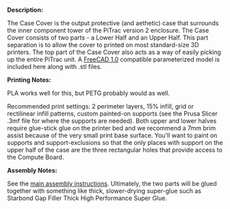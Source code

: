 ﻿**Description:**

The Case Cover is the output protective (and aethetic) case that surrounds the inner component tower of the PiTrac version 2 enclosure.  The Case Cover consists of two parts - a Lower Half and an Upper Half.  This part separation is to allow the cover to printed on most standard-size 3D printers. The top part of the Case Cover also acts as a way of easily picking up the entire PiTrac unit.
A [FreeCAD 1.0](https://www.freecad.org/downloads.php) compatible parameterized model is included here along with .stl files.

**Printing Notes:**

PLA works well for this, but PETG probably would as well. 

Recommended print settings: 2 perimeter layers, 15% infill, grid or rectilinear infill patterns, custom painted-on supports (see the Prusa Slicer .3mf file for where the supports are needed). Both upper and lower halves require glue-stick glue on the printer bed and we recommend a 7mm brim assist because of the very small print base surface.
You'll want to paint on supports and support-exclusions so that the only places with support on the upper half of the case are the three rectangular holes that provide access to the Compute Board.

**Assembly Notes:**

See the [main assembly instructions](https://github.com/jamespilgrim/PiTrac/blob/main/Documentation/PiTrac%20Version%202%20Assembly.md).
Ultimately, the two parts will be glued together with something like thick, slower-drying super-glue such as Starbond Gap Filler Thick High Performance Super Glue.